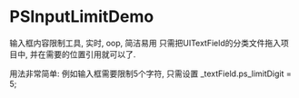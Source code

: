 # PSInputLimitDemo
输入框内容限制工具, 实时, oop, 简洁易用
只需把UITextField的分类文件拖入项目中, 并在需要的位置引用就可以了.

用法非常简单: 
例如输入框需要限制5个字符, 只需设置 _textField.ps_limitDigit = 5;
